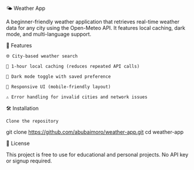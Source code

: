 🌤 Weather App

A beginner-friendly weather application that retrieves real-time weather data for any city using the Open-Meteo API. It features local caching, dark mode, and multi-language support.

🚀 Features

    🌐 City-based weather search

    💾 1-hour local caching (reduces repeated API calls)

    🌙 Dark mode toggle with saved preference

    📱 Responsive UI (mobile-friendly layout)

    ⚠️ Error handling for invalid cities and network issues

🛠️ Installation

    Clone the repository

git clone https://github.com/abubaimoro/weather-app.git
cd weather-app

📄 License

This project is free to use for educational and personal projects. No API key or signup required.